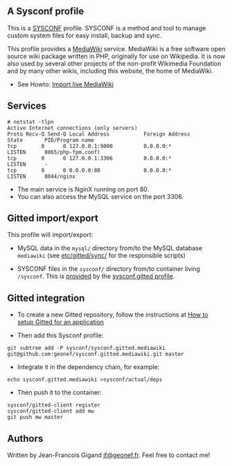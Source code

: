 ## A Sysconf profile

This is a [SYSCONF](https://github.com/geonef/sysconf.base)
profile. SYSCONF is a method and tool to manage custom system files
for easy install, backup and sync.

This profile provides a [MediaWiki](http://mediawiki.org/) service.
MediaWiki is a free software open source wiki package written in PHP,
originally for use on Wikipedia. It is now also used by several other
projects of the non-profit Wikimedia Foundation and by many other
wikis, including this website, the home of MediaWiki.

* See Howto: [Import live MediaWiki](doc/import-live-mediawiki.md)

## Services

```
# netstat -tlpn
Active Internet connections (only servers)
Proto Recv-Q Send-Q Local Address           Foreign Address         State       PID/Program name
tcp        0      0 127.0.0.1:9000          0.0.0.0:*               LISTEN      8065/php-fpm.conf)
tcp        0      0 127.0.0.1:3306          0.0.0.0:*               LISTEN      -               
tcp        0      0 0.0.0.0:80              0.0.0.0:*               LISTEN      8044/nginx      
```

* The main service is NginX running on port 80.
* You can also access the MySQL service on the port 3306.


## Gitted import/export

This profile will import/export:

* MySQL data in the ```mysql/``` directory from/to the MySQL database
  ```mediawiki``` (see
  [etc/gitted/sync/](sysconf/tree/etc/gitted/sync/) for the
  responsible scripts)

* SYSCONF files in the ```sysconf/``` directory from/to container
  living ```/sysconf```. This is
  [provided](https://github.com/geonef/sysconf.gitted/tree/master/tree/etc/gitted/sync)
  by the
  [sysconf.gitted profile](https://github.com/geonef/sysconf.gitted).



## Gitted integration

* To create a new Gitted repository, follow the instructions at
  [How to setup Gitted for an application](https://github.com/geonef/sysconf.gitted/blob/master/doc/howto-create-new.md)
  
* Then add this Sysconf profile:
```
git subtree add -P sysconf/sysconf.gitted.mediawiki git@github.com:geonef/sysconf.gitted.mediawiki.git master
```

* Integrate it in the dependency chain, for example:
```
echo sysconf.gitted.mediawiki >sysconf/actual/deps
```

* Then push it to the container:
```
sysconf/gitted-client register
sysconf/gitted-client add mw
git push mw master
```


## Authors

Written by Jean-Francois Gigand <jf@geonef.fr>. Feel free to contact me!
